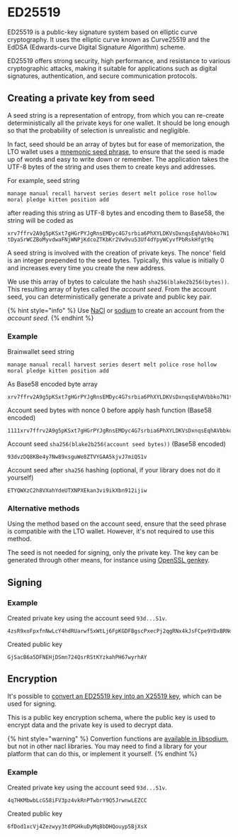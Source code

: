 # ED25519

ED25519 is a public-key signature system based on elliptic curve cryptography. It uses the elliptic curve known as Curve25519 and the EdDSA (Edwards-curve Digital Signature Algorithm) scheme.&#x20;

ED25519 offers strong security, high performance, and resistance to various cryptographic attacks, making it suitable for applications such as digital signatures, authentication, and secure communication protocols.

## Creating a private key from seed

A seed string is a representation of entropy, from which you can re-create deterministically all the private keys for one wallet. It should be long enough so that the probability of selection is unrealistic and negligible.

In fact, seed should be an array of bytes but for ease of memorization, the LTO wallet uses a [mnemonic seed phrase](https://en.bitcoin.it/wiki/Brainwallet), to ensure that the seed is made up of words and easy to write down or remember. The application takes the UTF-8 bytes of the string and uses them to create keys and addresses.

For example, seed string&#x20;

`manage manual recall harvest series desert melt police rose hollow moral pledge kitten position add`&#x20;

after reading this string as UTF-8 bytes and encoding them to Base58, the string will be coded as&#x20;

`xrv7ffrv2A9g5pKSxt7gHGrPYJgRnsEMDyc4G7srbia6PhXYLDKVsDxnqsEqhAVbbko7N1tDyaSrWCZBoMyvdwaFNjWNPjKdcoZTKbKr2Vw9vu53Uf4dYpyWCyvfPbRskHfgt9q`

A seed string is involved with the creation of private keys. The nonce' field is an integer prepended to the seed bytes. Typically, this value is initially 0 and increases every time you create the new address.&#x20;

We use this array of bytes to calculate the hash `sha256(blake2b256(bytes))`. This resulting array of bytes called the _account seed_. From the account seed, you can deterministically generate a private and public key pair.

{% hint style="info" %}
Use [NaCl](https://nacl.cr.yp.to/) or [sodium](https://libsodium.gitbook.io/) to create an account from the _account seed_.
{% endhint %}

### Example

Brainwallet seed string

```
manage manual recall harvest series desert melt police rose hollow moral pledge kitten position add
```

As Base58 encoded byte array

```
xrv7ffrv2A9g5pKSxt7gHGrPYJgRnsEMDyc4G7srbia6PhXYLDKVsDxnqsEqhAVbbko7N1tDyaSrWCZBoMyvdwaFNjWNPjKdcoZTKbKr2Vw9vu53Uf4dYpyWCyvfPbRskHfgt9q
```

Account seed bytes with nonce 0 before apply hash function (Base58 encoded)

```
1111xrv7ffrv2A9g5pKSxt7gHGrPYJgRnsEMDyc4G7srbia6PhXYLDKVsDxnqsEqhAVbbko7N1tDyaSrWCZBoMyvdwaFNjWNPjKdcoZTKbKr2Vw9vu53Uf4dYpyWCyvfPbRskHfgt9q
```

Account seed `sha256(blake2b256(account seed bytes))`  (Base58 encoded)

```
93dvzDQ8KBe4y7Nw89xsguWe8ZTVYGAA5kjvJ7miQS1v
```

Account seed after `sha256` hashing (optional, if your library does not do it yourself)

```
ETYQWXzC2h8VXahYdeUTXNPXEkan3vi9ikXbn912ijiw
```

### Alternative methods

Using the method based on the account seed, ensure that the seed phrase is compatible with the LTO wallet. However, it's not required to use this method.

The seed is not needed for signing, only the private key. The key can be generated through other means, for instance using [OpenSSL genkey](https://www.openssl.org/docs/man1.1.1/man1/openssl-genpkey.html).

## Signing

### Example

Created private key using the account seed `93d...S1v`.

```
4zsR9xoFpxfnNwLcY4hdRUarwf5xWtLj6FpKGDFBgscPxecPj2qgRNx4kJsFCpe9YDxBRNoeBWTh2SDAdwTySomS
```

Created public key

```
GjSacB6a5DFNEHjDSmn724QsrRStKYzkahPH67wyrhAY
```

## Encryption

It's possible to [convert an ED25519 key into an X25519 key](https://words.filippo.io/using-ed25519-keys-for-encryption/), which can be used for signing.

This is a public key encryption schema, where the public key is used to encrypt data and the private key is used to decrypt data.

{% hint style="warning" %}
Convertion functions are [available in libsodium](https://libsodium.gitbook.io/doc/advanced/ed25519-curve25519), but not in other nacl libraries. You may need to find a library for your platform that can do this, or implement it yourself.
{% endhint %}

### Example

Created private key using the account seed `93d...S1v`.

```
4q7HKMbwbLcG58iFV3pz4vkRnPTwbrY9Q5JrwnwLEZCC
```

Created public key

```
6fDod1xcVj4Zezwyy3tdPGHkuDyMq8bDHQouyp5BjXsX
```
